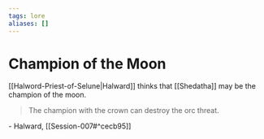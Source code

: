 ```yaml
---
tags: lore
aliases: []
---
```

# Champion of the Moon

[[Halword-Priest-of-Selune|Halward]] thinks that [[Shedatha]] may be the champion of the moon.

> The champion with the crown can destroy the orc threat.

\- Halward, [[Session-007#^cecb95]]

